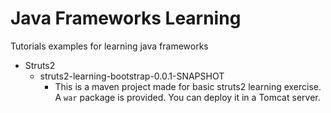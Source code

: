 # Java Frameworks Learning
Tutorials examples for learning java frameworks

- Struts2
  - struts2-learning-bootstrap-0.0.1-SNAPSHOT
    - This is a maven project made for basic struts2 learning exercise. A `war` package is provided. You can deploy it in a Tomcat server.